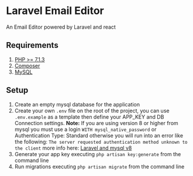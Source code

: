 # Laravel Email Editor

An Email Editor powered by Laravel and react

## Requirements

1. [PHP >= 7.1.3](https://www.php.net/)
2. [Composer](https://getcomposer.org/)
3. [MySQL](https://www.mysql.com/)

## Setup

1. Create an empty mysql database for the application
2. Create your own `.env` file on the root of the project, you can use `.env.example` as a template then define your APP_KEY and DB Connection settings. **Note:** If you are using version 8 or higher from mysql you must use a login `WITH mysql_native_password` or Authentication Type: Standard otherwise you will run into an error like the following: `The server requested authentication method unknown to the client` more info here: [Laravel and mysql v8](https://ma.ttias.be/mysql-8-laravel-the-server-requested-authentication-method-unknown-to-the-client/)
3. Generate your app key executing `php artisan key:generate` from the command line
4. Run migrations executing `php artisan migrate` from the command line
